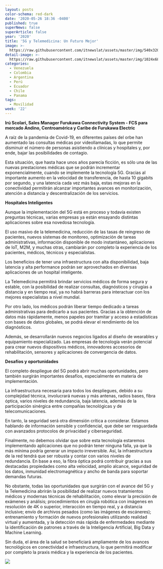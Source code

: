 ```yaml
---
layout: posts
color-schema: red-dark
date: '2020-05-26 18:36 -0400'
published: true
superNews: false
superArticle: false
year: '2020'
title: '5G y Telemedicina: Un Futuro Mejor'
image: >-
  https://raw.githubusercontent.com/itnewslat/assets/master/img/540x320/Medico-Tecnologia-p.jpg
detail-image: >-
  https://raw.githubusercontent.com/itnewslat/assets/master/img/1024x680/Medico-Tecnologia-g.jpg
categories:
  - Venezuela
  - Colombia
  - Argentina
  - Perú
  - Ecuador
  - Chile
  - Panama
tags:
  - Movilidad
week: '22'
---
```

**Irú Scolari, Sales Manager Furukawa Connectivity System - FCS para mercado Andino, Centroamérica y Caribe de Furukawa Electric**

A raíz de la pandemia de Covid-19, en diferentes países del orbe han aumentado las consultas médicas por videollamadas, lo que permite disminuir el número de personas asistiendo a clínicas y hospitales y, por ende, bajar las posibilidades de contagio.
 
Esta situación, que hasta hace unos años parecía ficción, es sólo una de las nuevas prestaciones médicas que se podrán incrementar exponencialmente, cuando se implemente la tecnología 5G. Gracias al importante aumento en la velocidad de transferencia, de hasta 10 gigabits por segundo, y una latencia cada vez más baja, estas mejoras en la conectividad permitirán alcanzar importantes avances en monitorización, atención a distancia y descentralización de los servicios. 
 
**Hospitales Inteligentes**

Aunque la implementación del 5G está en proceso y todavía existen preguntas técnicas, varias empresas ya están ensayando distintas aplicaciones sobre esa novedosa tecnología.
 
El uso masivo de la telemedicina, reducción de las tasas de reingreso de pacientes, nuevos sistemas de monitoreo, optimización de tareas administrativas, información disponible de modo instantáneo, aplicaciones de IoT, M2M, y muchas otras, cambiarán por completo la experiencia de los pacientes, médicos, técnicos y especialistas.
 
Los beneficios de tener una infraestructura con alta disponibilidad, baja latencia y alta performance podrán ser aprovechados en diversas aplicaciones de un hospital inteligente. 
 
La Telemedicina permitirá brindar servicios médicos de forma segura y estable, con la posibilidad de realizar consultas, diagnósticos y cirugías a distancia y en tiempo real, ya no habrá barreras para interactuar con los mejores especialistas a nivel mundial.
 
Por otro lado, los médicos podrán liberar tiempo dedicado a tareas administrativas para dedicarlo a sus pacientes. Gracias a la obtención de datos más rápidamente, menos papeles por tramitar y acceso a estadísticas con bases de datos globales, se podrá elevar el rendimiento de los diagnósticos.
 
Además, se desarrollarán nuevos negocios ligados al diseño de wearables y equipamiento especializado. Las empresas de tecnología verán potencial para crear nuevos dispositivos médicos, innovadores accesorios de rehabilitación, sensores y aplicaciones de convergencia de datos.
 
**Desafíos y oportunidades**

El completo despliegue del 5G podrá abrir muchas oportunidades, pero también surgirán importantes desafíos, especialmente en materia de implementación.
 
La infraestructura necesaria para todos los despliegues, debido a su complejidad técnica, involucrará nuevas y más antenas, radios bases, fibra óptica, varios niveles de redundancia, baja latencia, además de la participación sinérgica entre compañías tecnológicas y de telecomunicaciones.
 
En tanto, la seguridad será otra dimensión crítica a considerar. Estamos hablando de información  sensible y confidencial, que debe ser resguardada con avanzados protocolos de privacidad y ciberseguridad.
 
Finalmente, no debemos olvidar que sobre esta tecnología estaremos implementando aplicaciones que no podrán tener ninguna falla, ya que la más mínima podría generar un  impacto irreversible.
Así, la infraestructura de la red tendrá que ser robusta y contar con varios niveles de redundancia. En base a eso, la fibra óptica podrá contribuir gracias a sus destacadas propiedades como alta velocidad, amplio alcance, seguridad de los datos, inmunidad electromagnética y ancho de banda para soportar demandas futuras.

No obstante, todas las oportunidades que surgirán con el avance del 5G y la Telemedicina abrirán la posibilidad de realizar nuevos tratamientos médicos y modernas técnicas de rehabilitación, como elevar la precisión de exámenes y análisis; procedimientos en cirugía robótica con imágenes en resolución de 4K o superior, interacción en tiempo real, y a distancia inclusive; envío de archivos pesados (como las imágenes de escáneres); entrenamiento y formación de nuevos profesionales utilizando realidad virtual y aumentada, y la detección más rápida de enfermedades mediante la identificación de patrones a través de la Inteligencia Artificial,  Big Data y Machine Learning.

Sin duda, el área de la salud se beneficiará ampliamente de los avances tecnológicos en conectividad e infraestructura, lo que permitirá modificar por completo la praxis médica y la experiencia de los pacientes.

<img src="https://tracker.metricool.com/c3po.jpg?hash=56f88a41e39ab42c063cc51676587a04"/>